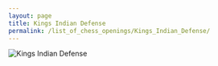 ```yaml
---
layout: page
title: Kings Indian Defense
permalink: /list_of_chess_openings/Kings_Indian_Defense/
---
```


![Kings Indian Defense](https://www.thechesswebsite.com/wp-content/uploads/2012/07/kings-indian-defense-big.jpg)

